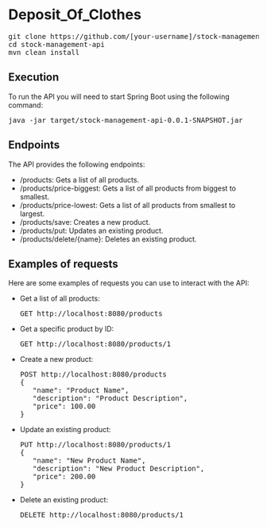 # Deposit_Of_Clothes

<pre>
git clone https://github.com/[your-username]/stock-management-api.git
cd stock-management-api
mvn clean install
</pre>
<h2>Execution</h2>

To run the API you will need to start Spring Boot using the following command:

<pre>
java -jar target/stock-management-api-0.0.1-SNAPSHOT.jar
</pre>
<h2>Endpoints</h2>

The API provides the following endpoints:

<ul>
<li>/products: Gets a list of all products.</li>
<li>/products/price-biggest: Gets a list of all products from biggest to smallest.</li>
<li>/products/price-lowest: Gets a list of all products from smallest to largest.</li>
<li>/products/save: Creates a new product.</li>
<li>/products/put: Updates an existing product.</li>
<li>/products/delete/{name}: Deletes an existing product.</li>
</ul>

<h2>Examples of requests</h2>

Here are some examples of requests you can use to interact with the API:

<ul>
<li>Get a list of all products:
<pre>
GET http://localhost:8080/products
</pre>
</li>
<li>Get a specific product by ID:
<pre>
GET http://localhost:8080/products/1
</pre>
</li>
<li>Create a new product:
<pre>
POST http://localhost:8080/products
{
   "name": "Product Name",
   "description": "Product Description",
   "price": 100.00
}
</pre>
</li>
<li>Update an existing product:
<pre>
PUT http://localhost:8080/products/1
{
   "name": "New Product Name",
   "description": "New Product Description",
   "price": 200.00
}
</pre>
</li>
<li>Delete an existing product:
<pre>
DELETE http://localhost:8080/products/1
</pre>
</li>
</ul>
